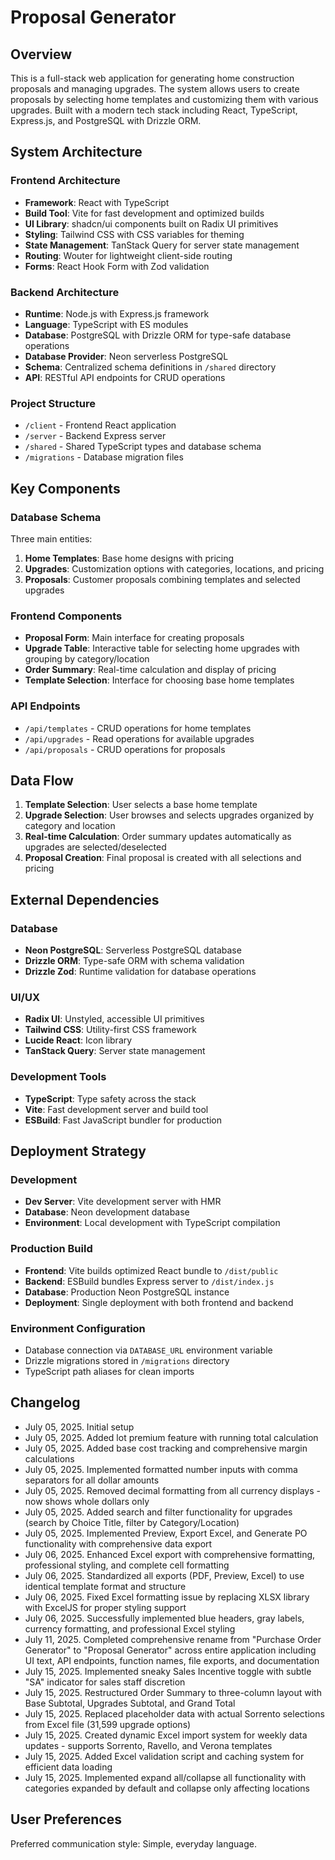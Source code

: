 # Proposal Generator

## Overview

This is a full-stack web application for generating home construction proposals and managing upgrades. The system allows users to create proposals by selecting home templates and customizing them with various upgrades. Built with a modern tech stack including React, TypeScript, Express.js, and PostgreSQL with Drizzle ORM.

## System Architecture

### Frontend Architecture
- **Framework**: React with TypeScript
- **Build Tool**: Vite for fast development and optimized builds
- **UI Library**: shadcn/ui components built on Radix UI primitives
- **Styling**: Tailwind CSS with CSS variables for theming
- **State Management**: TanStack Query for server state management
- **Routing**: Wouter for lightweight client-side routing
- **Forms**: React Hook Form with Zod validation

### Backend Architecture
- **Runtime**: Node.js with Express.js framework
- **Language**: TypeScript with ES modules
- **Database**: PostgreSQL with Drizzle ORM for type-safe database operations
- **Database Provider**: Neon serverless PostgreSQL
- **Schema**: Centralized schema definitions in `/shared` directory
- **API**: RESTful API endpoints for CRUD operations

### Project Structure
- `/client` - Frontend React application
- `/server` - Backend Express server
- `/shared` - Shared TypeScript types and database schema
- `/migrations` - Database migration files

## Key Components

### Database Schema
Three main entities:
1. **Home Templates**: Base home designs with pricing
2. **Upgrades**: Customization options with categories, locations, and pricing
3. **Proposals**: Customer proposals combining templates and selected upgrades

### Frontend Components
- **Proposal Form**: Main interface for creating proposals
- **Upgrade Table**: Interactive table for selecting home upgrades with grouping by category/location
- **Order Summary**: Real-time calculation and display of pricing
- **Template Selection**: Interface for choosing base home templates

### API Endpoints
- `/api/templates` - CRUD operations for home templates
- `/api/upgrades` - Read operations for available upgrades
- `/api/proposals` - CRUD operations for proposals

## Data Flow

1. **Template Selection**: User selects a base home template
2. **Upgrade Selection**: User browses and selects upgrades organized by category and location
3. **Real-time Calculation**: Order summary updates automatically as upgrades are selected/deselected
4. **Proposal Creation**: Final proposal is created with all selections and pricing

## External Dependencies

### Database
- **Neon PostgreSQL**: Serverless PostgreSQL database
- **Drizzle ORM**: Type-safe ORM with schema validation
- **Drizzle Zod**: Runtime validation for database operations

### UI/UX
- **Radix UI**: Unstyled, accessible UI primitives
- **Tailwind CSS**: Utility-first CSS framework
- **Lucide React**: Icon library
- **TanStack Query**: Server state management

### Development Tools
- **TypeScript**: Type safety across the stack
- **Vite**: Fast development server and build tool
- **ESBuild**: Fast JavaScript bundler for production

## Deployment Strategy

### Development
- **Dev Server**: Vite development server with HMR
- **Database**: Neon development database
- **Environment**: Local development with TypeScript compilation

### Production Build
- **Frontend**: Vite builds optimized React bundle to `/dist/public`
- **Backend**: ESBuild bundles Express server to `/dist/index.js`
- **Database**: Production Neon PostgreSQL instance
- **Deployment**: Single deployment with both frontend and backend

### Environment Configuration
- Database connection via `DATABASE_URL` environment variable
- Drizzle migrations stored in `/migrations` directory
- TypeScript path aliases for clean imports

## Changelog
- July 05, 2025. Initial setup
- July 05, 2025. Added lot premium feature with running total calculation
- July 05, 2025. Added base cost tracking and comprehensive margin calculations
- July 05, 2025. Implemented formatted number inputs with comma separators for all dollar amounts
- July 05, 2025. Removed decimal formatting from all currency displays - now shows whole dollars only
- July 05, 2025. Added search and filter functionality for upgrades (search by Choice Title, filter by Category/Location)
- July 05, 2025. Implemented Preview, Export Excel, and Generate PO functionality with comprehensive data export
- July 06, 2025. Enhanced Excel export with comprehensive formatting, professional styling, and complete cell formatting
- July 06, 2025. Standardized all exports (PDF, Preview, Excel) to use identical template format and structure
- July 06, 2025. Fixed Excel formatting issue by replacing XLSX library with ExcelJS for proper styling support
- July 06, 2025. Successfully implemented blue headers, gray labels, currency formatting, and professional Excel styling
- July 11, 2025. Completed comprehensive rename from "Purchase Order Generator" to "Proposal Generator" across entire application including UI text, API endpoints, function names, file exports, and documentation
- July 15, 2025. Implemented sneaky Sales Incentive toggle with subtle "SA" indicator for sales staff discretion
- July 15, 2025. Restructured Order Summary to three-column layout with Base Subtotal, Upgrades Subtotal, and Grand Total
- July 15, 2025. Replaced placeholder data with actual Sorrento selections from Excel file (31,599 upgrade options)
- July 15, 2025. Created dynamic Excel import system for weekly data updates - supports Sorrento, Ravello, and Verona templates
- July 15, 2025. Added Excel validation script and caching system for efficient data loading
- July 15, 2025. Implemented expand all/collapse all functionality with categories expanded by default and collapse only affecting locations

## User Preferences

Preferred communication style: Simple, everyday language.